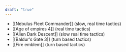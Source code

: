 ```yaml
---
draft: "true"
---
```

- [[Nebulus Fleet Commander]] (slow, real time tactics)
- [[Age of empires 4]] (real time tactics)
- [[Alien Dark Descent]] (slow real time tactics)
- [[Baldur's Gate 3]] (turn based tactics)
- [[Fire emblem]] (turn based tactics)